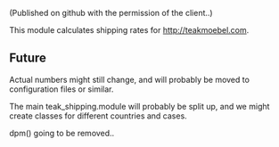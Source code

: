 (Published on github with the permission of the client..)

This module calculates shipping rates for http://teakmoebel.com.


## Future

Actual numbers might still change,
and will probably be moved to configuration files or similar.

The main teak_shipping.module will probably be split up,
and we might create classes for different countries and cases.

dpm() going to be removed..
